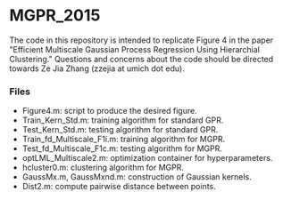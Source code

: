 # MGPR_2015

The code in this repository is intended to replicate Figure 4 in the paper "Efficient Multiscale Gaussian Process Regression Using Hierarchial Clustering." Questions and concerns about the code should be directed towards Ze Jia Zhang (zzejia at umich dot edu).

### Files
* Figure4.m: script to produce the desired figure.
* Train_Kern_Std.m: training algorithm for standard GPR.
* Test_Kern_Std.m: testing algorithm for standard GPR.
* Train_fd_Multiscale_F1i.m: training algorithm for MGPR.
* Test_fd_Multiscale_F1c.m: testing algorithm for MGPR.
* optLML_Multiscale2.m: optimization container for hyperparameters.
* hcluster0.m: clustering algorithm for MGPR.
* GaussMx.m, GaussMxnd.m: construction of Gaussian kernels.
* Dist2.m: compute pairwise distance between points.

